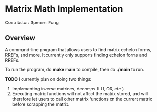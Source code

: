 # Matrix Math Implementation
Contributor: Spenser Fong
## Overview
A command-line program that allows users to find matrix echelon forms, RREFs, and more. It currently only supports finding echelon forms and RREFs.

To run the program, do **make main** to compile, then do **./main** to run.

**TODO**
I currently plan on doing two things:
  1) Implementing inverse matrices, decomps (LU, QR, etc.)
  2) Executing matrix functions will not affect the matrix stored, and will therefore let users to call other matrix functions on the current matrix before scrapping the matrix.
